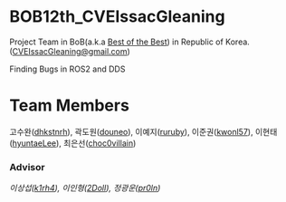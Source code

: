 # BOB12th_CVEIssacGleaning

Project Team in BoB(a.k.a [Best of the Best](https://www.kitribob.kr/)) in Republic of Korea. ([CVEIssacGleaning@gmail.com](mailto:CVEIssacGleaning@gmail.com))

Finding Bugs in ROS2 and DDS 


# Team Members
고수완([dhkstnrh](https://github.com/dhkstnrh)), 곽도원([douneo](https://github.com/douneo)), 이예지([ruruby](https://github.com/ruruby)), 이준권([kwonl57](https://github.com/kwonl57)), 이현태([hyuntaeLee](https://github.com/hyuntaeLee)), 최은선([choc0villain](https://github.com/choc0villain))


### Advisor
*이상섭([k1rh4](https://github.com/k1rh4)), 이인형([2Doll](https://github.com/2Doll)), 정광운([pr0ln](https://github.com/pr0ln))*


